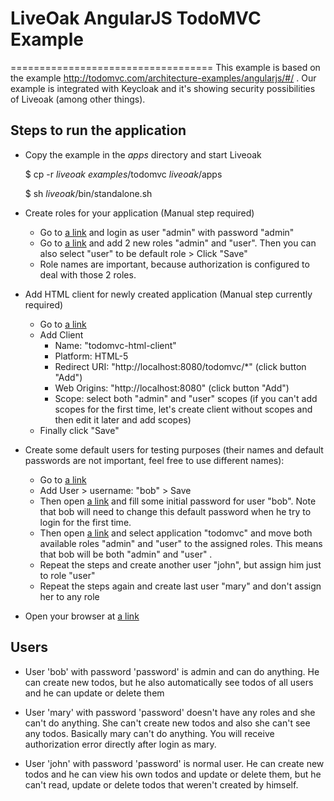 # LiveOak AngularJS TodoMVC Example
===================================
This example is based on the example http://todomvc.com/architecture-examples/angularjs/#/ . Our example is integrated with Keycloak and it's showing security possibilities of Liveoak (among other things).

Steps to run the application
----------------------------
* Copy the example in the _apps_ directory and start Liveoak

	$ cp -r _liveoak examples_/todomvc _liveoak_/apps

	$ sh _liveoak_/bin/standalone.sh

* Create roles for your application (Manual step required)
  * Go to [a link](http://localhost:8080/admin) and login as user "admin" with password "admin"
  * Go to [a link](http://localhost:8080/admin#/applications/todomvc/application-settings) and add 2 new roles "admin" and "user". Then you can also select "user" to be default role > Click "Save"
  * Role names are important, because authorization is configured to deal with those 2 roles.

* Add HTML client for newly created application (Manual step currently required)

  * Go to [a link](http://localhost:8080/admin#/applications/todomvc/application-clients)
  * Add Client
    * Name: "todomvc-html-client"
    * Platform: HTML-5
    * Redirect URI: "http://localhost:8080/todomvc/*" (click button "Add")
    * Web Origins: "http://localhost:8080" (click button "Add")
    * Scope: select both "admin" and "user" scopes (if you can't add scopes for the first time, let's create client without scopes and then edit it later and add scopes)
   * Finally click "Save"

* Create some default users for testing purposes (their names and default passwords are not important, feel free to use different names):
  * Go to [a link](http://localhost:8080/auth/admin/liveoak-admin/console/index.html#/realms/liveoak-apps/users)
  * Add User > username: "bob" > Save
  * Then open [a link](http://localhost:8080/auth/admin/liveoak-admin/console/index.html#/realms/liveoak-apps/users/bob/user-credentials) and fill some initial password for user "bob". Note that bob will need to change this default password when he try to login for the first time.
  * Then open [a link](http://localhost:8080/auth/admin/liveoak-admin/console/index.html#/realms/liveoak-apps/users/bob/role-mappings) and select application "todomvc" and move both available roles "admin" and "user" to the assigned roles. This means that bob will be both "admin" and "user" .
  * Repeat the steps and create another user "john", but assign him just to role "user"
  * Repeat the steps again and create last user "mary" and don't assign her to any role

* Open your browser at [a link](http://localhost:8080/todomvc)

Users
-----
- User 'bob' with password 'password' is admin and can do anything. He can create new todos, but he also automatically see todos of all users and he can update or delete them

- User 'mary' with password 'password' doesn't have any roles and she can't do anything. She can't create new todos and also she can't see any todos. Basically mary can't do anything.
You will receive authorization error directly after login as mary.

- User 'john' with password 'password' is normal user. He can create new todos and he can view his own todos and update or delete them, but he can't read, update or delete todos that weren't created by himself.
